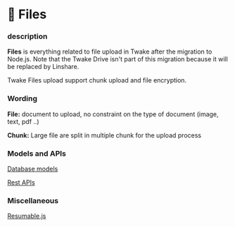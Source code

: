 # 📄 Files

### description

**Files** is everything related to file upload in Twake after the migration to Node.js. Note that the Twake Drive isn't part of this migration because it will be replaced by Linshare.

Twake Files upload support chunk upload and file encryption.

### Wording

**File:** document to upload, no constraint on the type of document (image, text, pdf ..)

**Chunk:** Large file are split in multiple chunk for the upload process

### Models and APIs

[Database models](database-models.md)

[Rest APIs](rest-apis.md)

### Miscellaneous

[Resumable.js](resumableJS.md)
